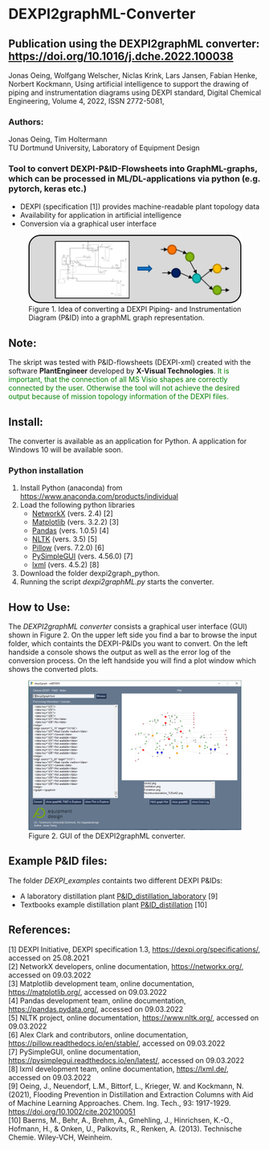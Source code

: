 # DEXPI2graphML-Converter

## Publication using the DEXPI2graphML converter: https://doi.org/10.1016/j.dche.2022.100038
Jonas Oeing, Wolfgang Welscher, Niclas Krink, Lars Jansen, Fabian Henke, Norbert Kockmann,
Using artificial intelligence to support the drawing of piping and instrumentation diagrams using DEXPI standard,
Digital Chemical Engineering, Volume 4, 2022, ISSN 2772-5081,

### Authors:
Jonas Oeing, Tim Holtermann<br>
TU Dortmund University,
Laboratory of Equipment Design

### Tool to convert DEXPI-P&ID-Flowsheets into GraphML-graphs, which can be processed in ML/DL-applications via python (e.g. pytorch, keras etc.)
- DEXPI (specification [1]) provides machine-readable plant topology data
- Availability for application in artificial intelligence
- Conversion via a graphical user interface

<figure role="group">
  <img src="./figures/dexpi2graph_idea.png" alt="SelfHTML-Logo" width=600>
    <figcaption>
    Figure 1. Idea of converting a DEXPI Piping- and Instrumentation Diagram (P&ID) into a graphML graph representation.
  </figcaption>
</figure>

## Note:
The skript was tested with P&ID-flowsheets (DEXPI-xml) created with the software <b>PlantEngineer</b> developed by <b>X-Visual Technologies</b>. 
<span style="color:green"> It is important, that the connection of all MS Visio shapes are correctly connected by the user. Otherwise the tool will not achieve the 
desired output because of mission topology information of the DEXPI files.</span>

## Install:
The converter is available as an application for Python.
A application for Windows 10 will be available soon.

### Python installation
1. Install Python (anaconda) from https://www.anaconda.com/products/individual
2. Load the following python libraries
	- [NetworkX](https://networkx.org/) (vers. 2.4) [2]
	- [Matplotlib](https://matplotlib.org/) (vers. 3.2.2) [3]
	- [Pandas](https://pandas.pydata.org/) (vers. 1.0.5) [4]
	- [NLTK](https://www.nltk.org/) (vers. 3.5) [5]
	- [Pillow](https://pillow.readthedocs.io/en/stable/) (vers. 7.2.0) [6]
	- [PySimpleGUI](https://pysimplegui.readthedocs.io/en/latest/) (vers. 4.56.0) [7]
	- [lxml](https://lxml.de/) (vers. 4.5.2) [8]
3. Download the folder dexpi2graph_python.
4. Running the script *dexpi2graphML.py* starts the converter.

## How to Use:
The *DEXPI2graphML  converter* consists a graphical user interface (GUI) shown in Figure 2.
On the upper left side you find a bar to browse the input folder, which containts the DEXPI-P&IDs you want to convert.
On the left handside a console shows the output as well as the error log of the conversion process.
On the left handside you will find a plot window which shows the converted plots.

<figure role="group">
  <img src="./figures/dexpi2graph_gui.png" alt="dexpi2graph GUI" width=600>
  <figcaption>
    Figure 2. GUI of the DEXPI2graphML converter.
  </figcaption>  
</figure>

## Example P&ID files:
The folder *DEXPI_examples* containts two different DEXPI P&IDs:
- A laboratory distillation plant [P&ID_distillation_laboratory](./DEXPI_examples/distillation_laboratory.xml) [9]
- Textbooks example distillation plant [P&ID_distillation](./DEXPI_examples/distillation_plant.xml) [10]


## References:
[1] DEXPI Initiative, DEXPI specification 1.3, https://dexpi.org/specifications/, accessed on 25.08.2021<br>
[2] NetworkX developers, online documentation, https://networkx.org/, accessed on 09.03.2022<br>
[3] Matplotlib development team, online documentation, https://matplotlib.org/, accessed on 09.03.2022<br>
[4] Pandas development team, online documentation, https://pandas.pydata.org/, accessed on 09.03.2022<br>
[5] NLTK project, online documentation, https://www.nltk.org/, accessed on 09.03.2022<br>
[6] Alex Clark and contributors, online documentation, https://pillow.readthedocs.io/en/stable/, accessed on 09.03.2022<br>
[7] PySimpleGUI, online documentation, https://pysimplegui.readthedocs.io/en/latest/, accessed on 09.03.2022<br>
[8] lxml development team, online documentation, https://lxml.de/, accessed on 09.03.2022<br>
[9] Oeing, J., Neuendorf, L.M., Bittorf, L., Krieger, W. and Kockmann, N. (2021), Flooding Prevention in Distillation and Extraction Columns with Aid of Machine Learning Approaches. Chem. Ing. Tech., 93: 1917-1929. https://doi.org/10.1002/cite.202100051<br>
[10] Baerns, M., Behr, A., Brehm, A., Gmehling, J., Hinrichsen, K.-O., Hofmann, H., & Onken, U., Palkovits, R., Renken, A. (2013). Technische Chemie. Wiley-VCH, Weinheim.<br>
